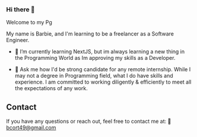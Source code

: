 ### Hi there 👋

Welcome to my Pg 

My name is Barbie, and I'm learning to be a freelancer as a Software Engineer. 

- 🌱 I’m currently learning NextJS, but im always learning a new thing in the Programming World as Im approving my skills as a Developer.
  
- 💬 Ask me how I'd be strong candidate for any remote internship. While I may not a degree in Programming field, what I do have skills and experience.
  I am committed to working diligently & efficiently to meet all the expectations of any work. 
  

## Contact
If you have any questions or reach out, feel free to contact me at: 
 📧 [bcort49@gmail.com](mailto:bcort49@gmail.com) 
